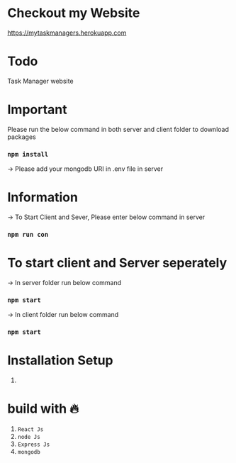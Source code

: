 # Checkout my Website

 https://mytaskmanagers.herokuapp.com


# Todo

  Task Manager website
 

# Important
 
  Please run the below command in both server and client folder to download packages
 
  ### `npm install`
  
  -> Please add your mongodb URI in .env file in server
 
# Information

 -> To Start Client and Sever, Please enter below command in server
 
 ### `npm run con`
 
 # To start client and Server seperately
 
 -> In server folder run below command
 
 ### `npm start`
 
 -> In client folder run below command
 
 ### `npm start` 
 
 # Installation Setup 
 
 1. 
 
 
 # build with 🔥
 
  1. `React Js`
  2. `node Js`
  3. `Express Js`
  4. `mongodb`


